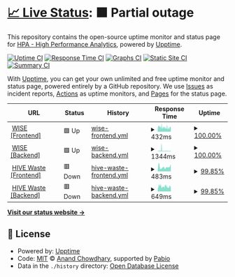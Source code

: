 # [📈 Live Status](https://status.wise.hpa.ai): <!--live status--> **🟧 Partial outage**

This repository contains the open-source uptime monitor and status page for [HPA - High Performance Analytics](https://hpa.ai), powered by [Upptime](https://github.com/upptime/upptime).

[![Uptime CI](https://github.com/high-performance-analytics/hpa-uptime/workflows/Uptime%20CI/badge.svg)](https://github.com/high-performance-analytics/hpa-uptime/actions?query=workflow%3A%22Uptime+CI%22)
[![Response Time CI](https://github.com/high-performance-analytics/hpa-uptime/workflows/Response%20Time%20CI/badge.svg)](https://github.com/high-performance-analytics/hpa-uptime/actions?query=workflow%3A%22Response+Time+CI%22)
[![Graphs CI](https://github.com/high-performance-analytics/hpa-uptime/workflows/Graphs%20CI/badge.svg)](https://github.com/high-performance-analytics/hpa-uptime/actions?query=workflow%3A%22Graphs+CI%22)
[![Static Site CI](https://github.com/high-performance-analytics/hpa-uptime/workflows/Static%20Site%20CI/badge.svg)](https://github.com/high-performance-analytics/hpa-uptime/actions?query=workflow%3A%22Static+Site+CI%22)
[![Summary CI](https://github.com/high-performance-analytics/hpa-uptime/workflows/Summary%20CI/badge.svg)](https://github.com/high-performance-analytics/hpa-uptime/actions?query=workflow%3A%22Summary+CI%22)

With [Upptime](https://upptime.js.org), you can get your own unlimited and free uptime monitor and status page, powered entirely by a GitHub repository. We use [Issues](https://github.com/high-performance-analytics/hpa-uptime/issues) as incident reports, [Actions](https://github.com/high-performance-analytics/hpa-uptime/actions) as uptime monitors, and [Pages](https://status.wise.hpa.ai) for the status page.

<!--start: status pages-->
<!-- This summary is generated by Upptime (https://github.com/upptime/upptime) -->
<!-- Do not edit this manually, your changes will be overwritten -->
<!-- prettier-ignore -->
| URL | Status | History | Response Time | Uptime |
| --- | ------ | ------- | ------------- | ------ |
| <img alt="" src="https://icons.duckduckgo.com/ip3/wise.hpa.ai.ico" height="13"> [WISE [Frontend]](https://wise.hpa.ai) | 🟩 Up | [wise-frontend.yml](https://github.com/high-performance-analytics/hpa-uptime/commits/HEAD/history/wise-frontend.yml) | <details><summary><img alt="Response time graph" src="./graphs/wise-frontend/response-time-week.png" height="20"> 432ms</summary><br><a href="https://high-performance-analytics.github.io/hpa-uptime/history/wise-frontend"><img alt="Response time 453" src="https://img.shields.io/endpoint?url=https%3A%2F%2Fraw.githubusercontent.com%2Fhigh-performance-analytics%2Fhpa-uptime%2FHEAD%2Fapi%2Fwise-frontend%2Fresponse-time.json"></a><br><a href="https://high-performance-analytics.github.io/hpa-uptime/history/wise-frontend"><img alt="24-hour response time 407" src="https://img.shields.io/endpoint?url=https%3A%2F%2Fraw.githubusercontent.com%2Fhigh-performance-analytics%2Fhpa-uptime%2FHEAD%2Fapi%2Fwise-frontend%2Fresponse-time-day.json"></a><br><a href="https://high-performance-analytics.github.io/hpa-uptime/history/wise-frontend"><img alt="7-day response time 432" src="https://img.shields.io/endpoint?url=https%3A%2F%2Fraw.githubusercontent.com%2Fhigh-performance-analytics%2Fhpa-uptime%2FHEAD%2Fapi%2Fwise-frontend%2Fresponse-time-week.json"></a><br><a href="https://high-performance-analytics.github.io/hpa-uptime/history/wise-frontend"><img alt="30-day response time 453" src="https://img.shields.io/endpoint?url=https%3A%2F%2Fraw.githubusercontent.com%2Fhigh-performance-analytics%2Fhpa-uptime%2FHEAD%2Fapi%2Fwise-frontend%2Fresponse-time-month.json"></a><br><a href="https://high-performance-analytics.github.io/hpa-uptime/history/wise-frontend"><img alt="1-year response time 453" src="https://img.shields.io/endpoint?url=https%3A%2F%2Fraw.githubusercontent.com%2Fhigh-performance-analytics%2Fhpa-uptime%2FHEAD%2Fapi%2Fwise-frontend%2Fresponse-time-year.json"></a></details> | <details><summary><a href="https://high-performance-analytics.github.io/hpa-uptime/history/wise-frontend">100.00%</a></summary><a href="https://high-performance-analytics.github.io/hpa-uptime/history/wise-frontend"><img alt="All-time uptime 100.00%" src="https://img.shields.io/endpoint?url=https%3A%2F%2Fraw.githubusercontent.com%2Fhigh-performance-analytics%2Fhpa-uptime%2FHEAD%2Fapi%2Fwise-frontend%2Fuptime.json"></a><br><a href="https://high-performance-analytics.github.io/hpa-uptime/history/wise-frontend"><img alt="24-hour uptime 100.00%" src="https://img.shields.io/endpoint?url=https%3A%2F%2Fraw.githubusercontent.com%2Fhigh-performance-analytics%2Fhpa-uptime%2FHEAD%2Fapi%2Fwise-frontend%2Fuptime-day.json"></a><br><a href="https://high-performance-analytics.github.io/hpa-uptime/history/wise-frontend"><img alt="7-day uptime 100.00%" src="https://img.shields.io/endpoint?url=https%3A%2F%2Fraw.githubusercontent.com%2Fhigh-performance-analytics%2Fhpa-uptime%2FHEAD%2Fapi%2Fwise-frontend%2Fuptime-week.json"></a><br><a href="https://high-performance-analytics.github.io/hpa-uptime/history/wise-frontend"><img alt="30-day uptime 100.00%" src="https://img.shields.io/endpoint?url=https%3A%2F%2Fraw.githubusercontent.com%2Fhigh-performance-analytics%2Fhpa-uptime%2FHEAD%2Fapi%2Fwise-frontend%2Fuptime-month.json"></a><br><a href="https://high-performance-analytics.github.io/hpa-uptime/history/wise-frontend"><img alt="1-year uptime 100.00%" src="https://img.shields.io/endpoint?url=https%3A%2F%2Fraw.githubusercontent.com%2Fhigh-performance-analytics%2Fhpa-uptime%2FHEAD%2Fapi%2Fwise-frontend%2Fuptime-year.json"></a></details>
| <img alt="" src="https://wise.hpa.ai/favicon.ico" height="13"> [WISE [Backend]](https://wise-api.hpa.ai/hally/health) | 🟩 Up | [wise-backend.yml](https://github.com/high-performance-analytics/hpa-uptime/commits/HEAD/history/wise-backend.yml) | <details><summary><img alt="Response time graph" src="./graphs/wise-backend/response-time-week.png" height="20"> 1344ms</summary><br><a href="https://high-performance-analytics.github.io/hpa-uptime/history/wise-backend"><img alt="Response time 1278" src="https://img.shields.io/endpoint?url=https%3A%2F%2Fraw.githubusercontent.com%2Fhigh-performance-analytics%2Fhpa-uptime%2FHEAD%2Fapi%2Fwise-backend%2Fresponse-time.json"></a><br><a href="https://high-performance-analytics.github.io/hpa-uptime/history/wise-backend"><img alt="24-hour response time 621" src="https://img.shields.io/endpoint?url=https%3A%2F%2Fraw.githubusercontent.com%2Fhigh-performance-analytics%2Fhpa-uptime%2FHEAD%2Fapi%2Fwise-backend%2Fresponse-time-day.json"></a><br><a href="https://high-performance-analytics.github.io/hpa-uptime/history/wise-backend"><img alt="7-day response time 1344" src="https://img.shields.io/endpoint?url=https%3A%2F%2Fraw.githubusercontent.com%2Fhigh-performance-analytics%2Fhpa-uptime%2FHEAD%2Fapi%2Fwise-backend%2Fresponse-time-week.json"></a><br><a href="https://high-performance-analytics.github.io/hpa-uptime/history/wise-backend"><img alt="30-day response time 1278" src="https://img.shields.io/endpoint?url=https%3A%2F%2Fraw.githubusercontent.com%2Fhigh-performance-analytics%2Fhpa-uptime%2FHEAD%2Fapi%2Fwise-backend%2Fresponse-time-month.json"></a><br><a href="https://high-performance-analytics.github.io/hpa-uptime/history/wise-backend"><img alt="1-year response time 1278" src="https://img.shields.io/endpoint?url=https%3A%2F%2Fraw.githubusercontent.com%2Fhigh-performance-analytics%2Fhpa-uptime%2FHEAD%2Fapi%2Fwise-backend%2Fresponse-time-year.json"></a></details> | <details><summary><a href="https://high-performance-analytics.github.io/hpa-uptime/history/wise-backend">100.00%</a></summary><a href="https://high-performance-analytics.github.io/hpa-uptime/history/wise-backend"><img alt="All-time uptime 100.00%" src="https://img.shields.io/endpoint?url=https%3A%2F%2Fraw.githubusercontent.com%2Fhigh-performance-analytics%2Fhpa-uptime%2FHEAD%2Fapi%2Fwise-backend%2Fuptime.json"></a><br><a href="https://high-performance-analytics.github.io/hpa-uptime/history/wise-backend"><img alt="24-hour uptime 100.00%" src="https://img.shields.io/endpoint?url=https%3A%2F%2Fraw.githubusercontent.com%2Fhigh-performance-analytics%2Fhpa-uptime%2FHEAD%2Fapi%2Fwise-backend%2Fuptime-day.json"></a><br><a href="https://high-performance-analytics.github.io/hpa-uptime/history/wise-backend"><img alt="7-day uptime 100.00%" src="https://img.shields.io/endpoint?url=https%3A%2F%2Fraw.githubusercontent.com%2Fhigh-performance-analytics%2Fhpa-uptime%2FHEAD%2Fapi%2Fwise-backend%2Fuptime-week.json"></a><br><a href="https://high-performance-analytics.github.io/hpa-uptime/history/wise-backend"><img alt="30-day uptime 100.00%" src="https://img.shields.io/endpoint?url=https%3A%2F%2Fraw.githubusercontent.com%2Fhigh-performance-analytics%2Fhpa-uptime%2FHEAD%2Fapi%2Fwise-backend%2Fuptime-month.json"></a><br><a href="https://high-performance-analytics.github.io/hpa-uptime/history/wise-backend"><img alt="1-year uptime 100.00%" src="https://img.shields.io/endpoint?url=https%3A%2F%2Fraw.githubusercontent.com%2Fhigh-performance-analytics%2Fhpa-uptime%2FHEAD%2Fapi%2Fwise-backend%2Fuptime-year.json"></a></details>
| <img alt="" src="https://icons.duckduckgo.com/ip3/hivewaste.hpa.ai.ico" height="13"> [HIVE Waste [Frontend]](https://hivewaste.hpa.ai) | 🟥 Down | [hive-waste-frontend.yml](https://github.com/high-performance-analytics/hpa-uptime/commits/HEAD/history/hive-waste-frontend.yml) | <details><summary><img alt="Response time graph" src="./graphs/hive-waste-frontend/response-time-week.png" height="20"> 483ms</summary><br><a href="https://high-performance-analytics.github.io/hpa-uptime/history/hive-waste-frontend"><img alt="Response time 483" src="https://img.shields.io/endpoint?url=https%3A%2F%2Fraw.githubusercontent.com%2Fhigh-performance-analytics%2Fhpa-uptime%2FHEAD%2Fapi%2Fhive-waste-frontend%2Fresponse-time.json"></a><br><a href="https://high-performance-analytics.github.io/hpa-uptime/history/hive-waste-frontend"><img alt="24-hour response time 794" src="https://img.shields.io/endpoint?url=https%3A%2F%2Fraw.githubusercontent.com%2Fhigh-performance-analytics%2Fhpa-uptime%2FHEAD%2Fapi%2Fhive-waste-frontend%2Fresponse-time-day.json"></a><br><a href="https://high-performance-analytics.github.io/hpa-uptime/history/hive-waste-frontend"><img alt="7-day response time 483" src="https://img.shields.io/endpoint?url=https%3A%2F%2Fraw.githubusercontent.com%2Fhigh-performance-analytics%2Fhpa-uptime%2FHEAD%2Fapi%2Fhive-waste-frontend%2Fresponse-time-week.json"></a><br><a href="https://high-performance-analytics.github.io/hpa-uptime/history/hive-waste-frontend"><img alt="30-day response time 483" src="https://img.shields.io/endpoint?url=https%3A%2F%2Fraw.githubusercontent.com%2Fhigh-performance-analytics%2Fhpa-uptime%2FHEAD%2Fapi%2Fhive-waste-frontend%2Fresponse-time-month.json"></a><br><a href="https://high-performance-analytics.github.io/hpa-uptime/history/hive-waste-frontend"><img alt="1-year response time 483" src="https://img.shields.io/endpoint?url=https%3A%2F%2Fraw.githubusercontent.com%2Fhigh-performance-analytics%2Fhpa-uptime%2FHEAD%2Fapi%2Fhive-waste-frontend%2Fresponse-time-year.json"></a></details> | <details><summary><a href="https://high-performance-analytics.github.io/hpa-uptime/history/hive-waste-frontend">99.85%</a></summary><a href="https://high-performance-analytics.github.io/hpa-uptime/history/hive-waste-frontend"><img alt="All-time uptime 99.85%" src="https://img.shields.io/endpoint?url=https%3A%2F%2Fraw.githubusercontent.com%2Fhigh-performance-analytics%2Fhpa-uptime%2FHEAD%2Fapi%2Fhive-waste-frontend%2Fuptime.json"></a><br><a href="https://high-performance-analytics.github.io/hpa-uptime/history/hive-waste-frontend"><img alt="24-hour uptime 99.12%" src="https://img.shields.io/endpoint?url=https%3A%2F%2Fraw.githubusercontent.com%2Fhigh-performance-analytics%2Fhpa-uptime%2FHEAD%2Fapi%2Fhive-waste-frontend%2Fuptime-day.json"></a><br><a href="https://high-performance-analytics.github.io/hpa-uptime/history/hive-waste-frontend"><img alt="7-day uptime 99.85%" src="https://img.shields.io/endpoint?url=https%3A%2F%2Fraw.githubusercontent.com%2Fhigh-performance-analytics%2Fhpa-uptime%2FHEAD%2Fapi%2Fhive-waste-frontend%2Fuptime-week.json"></a><br><a href="https://high-performance-analytics.github.io/hpa-uptime/history/hive-waste-frontend"><img alt="30-day uptime 99.85%" src="https://img.shields.io/endpoint?url=https%3A%2F%2Fraw.githubusercontent.com%2Fhigh-performance-analytics%2Fhpa-uptime%2FHEAD%2Fapi%2Fhive-waste-frontend%2Fuptime-month.json"></a><br><a href="https://high-performance-analytics.github.io/hpa-uptime/history/hive-waste-frontend"><img alt="1-year uptime 99.85%" src="https://img.shields.io/endpoint?url=https%3A%2F%2Fraw.githubusercontent.com%2Fhigh-performance-analytics%2Fhpa-uptime%2FHEAD%2Fapi%2Fhive-waste-frontend%2Fuptime-year.json"></a></details>
| <img alt="" src="https://hivewaste.hpa.ai/favicon.ico" height="13"> [HIVE Waste [Backend]](https://hivewaste-api.hpa.ai/health/) | 🟥 Down | [hive-waste-backend.yml](https://github.com/high-performance-analytics/hpa-uptime/commits/HEAD/history/hive-waste-backend.yml) | <details><summary><img alt="Response time graph" src="./graphs/hive-waste-backend/response-time-week.png" height="20"> 649ms</summary><br><a href="https://high-performance-analytics.github.io/hpa-uptime/history/hive-waste-backend"><img alt="Response time 645" src="https://img.shields.io/endpoint?url=https%3A%2F%2Fraw.githubusercontent.com%2Fhigh-performance-analytics%2Fhpa-uptime%2FHEAD%2Fapi%2Fhive-waste-backend%2Fresponse-time.json"></a><br><a href="https://high-performance-analytics.github.io/hpa-uptime/history/hive-waste-backend"><img alt="24-hour response time 498" src="https://img.shields.io/endpoint?url=https%3A%2F%2Fraw.githubusercontent.com%2Fhigh-performance-analytics%2Fhpa-uptime%2FHEAD%2Fapi%2Fhive-waste-backend%2Fresponse-time-day.json"></a><br><a href="https://high-performance-analytics.github.io/hpa-uptime/history/hive-waste-backend"><img alt="7-day response time 649" src="https://img.shields.io/endpoint?url=https%3A%2F%2Fraw.githubusercontent.com%2Fhigh-performance-analytics%2Fhpa-uptime%2FHEAD%2Fapi%2Fhive-waste-backend%2Fresponse-time-week.json"></a><br><a href="https://high-performance-analytics.github.io/hpa-uptime/history/hive-waste-backend"><img alt="30-day response time 645" src="https://img.shields.io/endpoint?url=https%3A%2F%2Fraw.githubusercontent.com%2Fhigh-performance-analytics%2Fhpa-uptime%2FHEAD%2Fapi%2Fhive-waste-backend%2Fresponse-time-month.json"></a><br><a href="https://high-performance-analytics.github.io/hpa-uptime/history/hive-waste-backend"><img alt="1-year response time 645" src="https://img.shields.io/endpoint?url=https%3A%2F%2Fraw.githubusercontent.com%2Fhigh-performance-analytics%2Fhpa-uptime%2FHEAD%2Fapi%2Fhive-waste-backend%2Fresponse-time-year.json"></a></details> | <details><summary><a href="https://high-performance-analytics.github.io/hpa-uptime/history/hive-waste-backend">99.85%</a></summary><a href="https://high-performance-analytics.github.io/hpa-uptime/history/hive-waste-backend"><img alt="All-time uptime 99.85%" src="https://img.shields.io/endpoint?url=https%3A%2F%2Fraw.githubusercontent.com%2Fhigh-performance-analytics%2Fhpa-uptime%2FHEAD%2Fapi%2Fhive-waste-backend%2Fuptime.json"></a><br><a href="https://high-performance-analytics.github.io/hpa-uptime/history/hive-waste-backend"><img alt="24-hour uptime 99.13%" src="https://img.shields.io/endpoint?url=https%3A%2F%2Fraw.githubusercontent.com%2Fhigh-performance-analytics%2Fhpa-uptime%2FHEAD%2Fapi%2Fhive-waste-backend%2Fuptime-day.json"></a><br><a href="https://high-performance-analytics.github.io/hpa-uptime/history/hive-waste-backend"><img alt="7-day uptime 99.85%" src="https://img.shields.io/endpoint?url=https%3A%2F%2Fraw.githubusercontent.com%2Fhigh-performance-analytics%2Fhpa-uptime%2FHEAD%2Fapi%2Fhive-waste-backend%2Fuptime-week.json"></a><br><a href="https://high-performance-analytics.github.io/hpa-uptime/history/hive-waste-backend"><img alt="30-day uptime 99.85%" src="https://img.shields.io/endpoint?url=https%3A%2F%2Fraw.githubusercontent.com%2Fhigh-performance-analytics%2Fhpa-uptime%2FHEAD%2Fapi%2Fhive-waste-backend%2Fuptime-month.json"></a><br><a href="https://high-performance-analytics.github.io/hpa-uptime/history/hive-waste-backend"><img alt="1-year uptime 99.85%" src="https://img.shields.io/endpoint?url=https%3A%2F%2Fraw.githubusercontent.com%2Fhigh-performance-analytics%2Fhpa-uptime%2FHEAD%2Fapi%2Fhive-waste-backend%2Fuptime-year.json"></a></details>

<!--end: status pages-->

[**Visit our status website →**](https://status.wise.hpa.ai)

## 📄 License

- Powered by: [Upptime](https://github.com/upptime/upptime)
- Code: [MIT](./LICENSE) © [Anand Chowdhary](https://anandchowdhary.com), supported by [Pabio](https://pabio.com)
- Data in the `./history` directory: [Open Database License](https://opendatacommons.org/licenses/odbl/1-0/)
